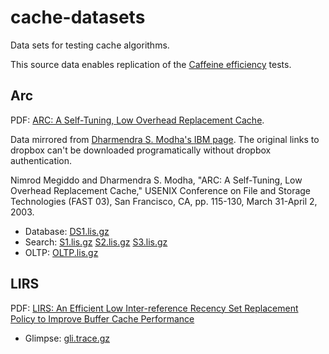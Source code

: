 # cache-datasets
Data sets for testing cache algorithms. 

This source data enables replication of the [Caffeine efficiency](https://github.com/ben-manes/caffeine/wiki/Efficiency) tests.

## Arc

PDF: [ARC: A Self-Tuning, Low Overhead Replacement Cache](https://www.usenix.org/legacy/events/fast03/tech/full_papers/megiddo/megiddo.pdf).

Data mirrored from [Dharmendra S. Modha's IBM page](https://researcher.watson.ibm.com/researcher/view_person_subpage.php?id=4700). The original links to dropbox can't be downloaded programatically without dropbox authentication.

Nimrod Megiddo and Dharmendra S. Modha, "ARC: A Self-Tuning, Low Overhead Replacement Cache," USENIX Conference on File and Storage Technologies (FAST 03), San Francisco, CA, pp. 115-130, March 31-April 2, 2003.

- Database: [DS1.lis.gz](https://github.com/bitfaster/cache-datasets/releases/download/v1.0/DS1.lis.gz)
- Search: [S1.lis.gz](https://github.com/bitfaster/cache-datasets/releases/download/v1.0/S1.lis.gz) [S2.lis.gz](https://github.com/bitfaster/cache-datasets/releases/download/v1.0/S2.lis.gz) [S3.lis.gz](https://github.com/bitfaster/cache-datasets/releases/download/v1.0/S3.lis.gz)
- OLTP: [OLTP.lis.gz](https://github.com/bitfaster/cache-datasets/releases/download/v1.0/OLTP.lis.gz)

## LIRS

PDF: [LIRS: An Efficient Low Inter-reference Recency Set Replacement Policy to Improve Buffer Cache Performance](http://web.cse.ohio-state.edu/hpcs/WWW/HTML/publications/papers/TR-02-6.pdf)

- Glimpse: [gli.trace.gz](https://github.com/bitfaster/cache-datasets/releases/download/v1.0/gli.trace.gz)
